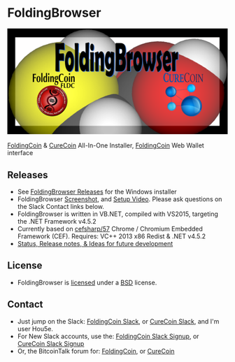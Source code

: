 # FoldingBrowser

[![FoldingBrowser Logo](FoldingBrowserTitle.png)](http://foldingcoin.net/ "FoldingCoin")

[FoldingCoin](http://foldingcoin.net/) & [CureCoin](http://curecoin.net/) All-In-One Installer, [FoldingCoin](http://foldingcoin.net/) Web Wallet interface

## Releases

- See [FoldingBrowser Releases](https://github.com/Hou5e/FoldingBrowser/releases) for the Windows installer
- FoldingBrowser [Screenshot](Screenshot.jpg), and [Setup Video](https://www.youtube.com/watch?v=fZ5PXznqdvI). Please ask questions on the Slack Contact links below.
- FoldingBrowser is written in VB.NET, compiled with VS2015, targeting the .NET Framework v4.5.2
- Currently based on [cefsharp/57](https://github.com/cefsharp/CefSharp/tree/cefsharp/57) Chrome / Chromium Embedded Framework (CEF). Requires: VC++ 2013 x86 Redist & .NET v4.5.2
- [Status, Release notes, & Ideas for future development](FoldingBrowser%20-%20Status%20-%20ToDo%20List.txt)

## License

- FoldingBrowser is [licensed](Browser/bin/Release/LICENSE.txt) under a [BSD](http://opensource.org/licenses/BSD-3-Clause "BSD License") license.

## Contact

- Just jump on the Slack: [FoldingCoin Slack](https://foldingcoin.slack.com/messages/general/), or [CureCoin Slack](https://curecoin.slack.com/messages), and I'm user Hou5e.
- For New Slack accounts, use the: [FoldingCoin Slack Signup](http://slack.foldingcoin.net/), or [CureCoin Slack Signup](http://slack.curecoin.net:30000/)
- Or, the BitcoinTalk forum for: [FoldingCoin](https://bitcointalk.org/index.php?topic=781352), or [CureCoin](https://bitcointalk.org/index.php?topic=603757)